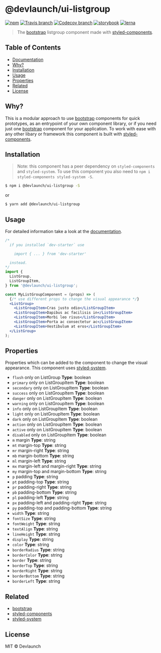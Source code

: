 # @devlaunch/ui-listgroup

[![npm](https://img.shields.io/npm/v/@devlaunch/ui-listgroup.svg?style=flat-square)](https://www.npmjs.com/package/@devlaunch/ui-listgroup)
[![Travis branch](https://img.shields.io/travis/devlaunch/dev-starter/master.svg?style=flat-square)](https://travis-ci.org/devlaunch/dev-starter)
[![Codecov branch](https://img.shields.io/codecov/c/github/devlaunch/dev-starter/master.svg?style=flat-square)](https://codecov.io/gh/devlaunch/dev-starter)
[![storybook](https://img.shields.io/badge/docs%20with-storybook-f1618c.svg?style=flat-square)](https://devlaunch.github.io/dev-starter)
[![lerna](https://img.shields.io/badge/maintained%20with-lerna-cc00ff.svg?style=flat-square)](https://lernajs.io/)

> The [bootstrap](https://getbootstrap.com) listgroup component made with [styled-components](https://styled-components.com).

## Table of Contents

* [Documentation](https://devlaunch.github.io/dev-starter)
* [Why?](#why)
* [Installation](#installation)
* [Usage](#usage)
* [Properties](#properties)
* [Related](#related)
* [License](#license)

## Why?

This is a modular approach to use [bootstrap](https://getbootstrap.com) components for quick prototypes, as an entrypoint of your own component library, or if you need just one [bootstrap](https://getbootstrap.com) component for your application. To work with ease with any other libary or framework this component is built with [styled-components](https://styled-components.com).

## Installation

> Note: this component has a peer dependency on `styled-components` and `styled-system`. To use this component you also need to `npm i styled-components styled-system -S`.

```sh
$ npm i @devlaunch/ui-listgroup -S
```

or

```sh
$ yarn add @devlaunch/ui-listgroup
```

## Usage

For detailed information take a look at the [documentation](https://devlaunch.github.io/dev-starter).

```jsx
/*
  if you installed `dev-starter` use

    import { ... } from 'dev-starter'

  instead.
*/
import {
  ListGroup,
  ListGroupItem,
} from '@devlaunch/ui-listgroup';

const MyListGroupComponent = (props) => (
  {/* use different props to change the visual appearance */}
  <ListGroup>
    <ListGroupItem>Cras justo odio</ListGroupItem>
    <ListGroupItem>Dapibus ac facilisis in</ListGroupItem>
    <ListGroupItem>Morbi leo risus</ListGroupItem>
    <ListGroupItem>Porta ac consectetur ac</ListGroupItem>
    <ListGroupItem>Vestibulum at eros</ListGroupItem>
  </ListGroup>
);
```

## Properties

Properties which can be added to the component to change the visual appearance. This component uses [styled-system](http://jxnblk.com/styled-system/).

* `flush` only on ListGroup **Type**: boolean
* `primary` only on ListGroupItem **Type**: boolean
* `secondary` only on ListGroupItem **Type**: boolean
* `success` only on ListGroupItem **Type**: boolean
* `danger` only on ListGroupItem **Type**: boolean
* `warning` only on ListGroupItem **Type**: boolean
* `info` only on ListGroupItem **Type**: boolean
* `light` only on ListGroupItem **Type**: boolean
* `dark` only on ListGroupItem **Type**: boolean
* `action` only on ListGroupItem **Type**: boolean
* `active` only on ListGroupItem **Type**: boolean
* `disabled` only on ListGroupItem **Type**: boolean
* `m`  margin **Type**: string
* `mt` margin-top **Type**: string
* `mr` margin-right **Type**: string
* `mb` margin-bottom **Type**: string
* `ml` margin-left **Type**: string
* `mx` margin-left and margin-right **Type**: string
* `my` margin-top and margin-bottom **Type**: string
* `p`  padding **Type**: string
* `pt` padding-top **Type**: string
* `pr` padding-right **Type**: string
* `pb` padding-bottom **Type**: string
* `pl` padding-left **Type**: string
* `px` padding-left and padding-right **Type**: string
* `py` padding-top and padding-bottom **Type**: string
* `width` **Type**: string
* `fontSize` **Type**: string
* `fontWeight` **Type**: string
* `textAlign` **Type**: string
* `lineHeight` **Type**: string
* `display` **Type**: string
* `color` **Type**: string
* `borderRadius` **Type**: string
* `borderColor` **Type**: string
* `border` **Type**: string
* `borderTop` **Type**: string
* `borderRight` **Type**: string
* `borderBottom` **Type**: string
* `borderLeft` **Type**: string

## Related

* [bootstrap](https://getbootstrap.com)
* [styled-components](https://styled-components.com)
* [styled-system](http://jxnblk.com/styled-system/)

## License

MIT © Devlaunch
